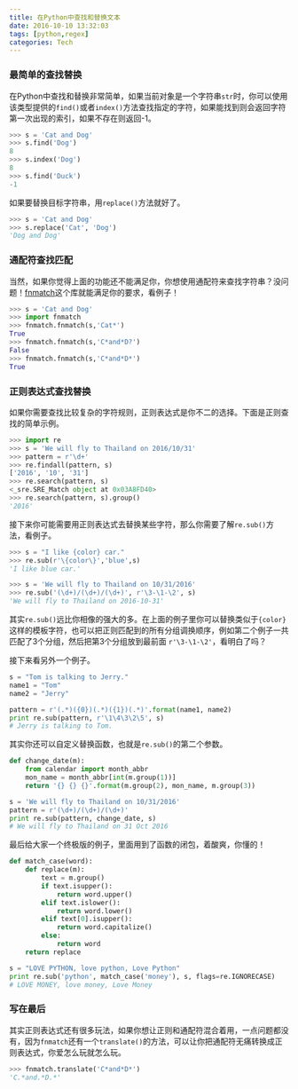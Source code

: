 ```yaml
---
title: 在Python中查找和替换文本
date: 2016-10-10 13:32:03
tags: [python,regex]
categories: Tech
---
```


### 最简单的查找替换

在Python中查找和替换非常简单，如果当前对象是一个字符串`str`时，你可以使用该类型提供的`find()`或者`index()`方法查找指定的字符，如果能找到则会返回字符第一次出现的索引，如果不存在则返回-1。

```python
>>> s = 'Cat and Dog'
>>> s.find('Dog')
8
>>> s.index('Dog')
8
>>> s.find('Duck')
-1
```

如果要替换目标字符串，用`replace()`方法就好了。

```python
>>> s = 'Cat and Dog'
>>> s.replace('Cat', 'Dog')
'Dog and Dog'
```

### 通配符查找匹配

当然，如果你觉得上面的功能还不能满足你，你想使用通配符来查找字符串？没问题！[fnmatch](https://docs.python.org/2/library/fnmatch.html)这个库就能满足你的要求，看例子！

```python
>>> s = 'Cat and Dog'
>>> import fnmatch
>>> fnmatch.fnmatch(s,'Cat*')
True
>>> fnmatch.fnmatch(s,'C*and*D?')
False
>>> fnmatch.fnmatch(s,'C*and*D*')
True
```

### 正则表达式查找替换

如果你需要查找比较复杂的字符规则，正则表达式是你不二的选择。下面是正则查找的简单示例。

```python
>>> import re
>>> s = 'We will fly to Thailand on 2016/10/31'
>>> pattern = r'\d+'
>>> re.findall(pattern, s)
['2016', '10', '31']
>>> re.search(pattern, s)
<_sre.SRE_Match object at 0x03A8FD40>
>>> re.search(pattern, s).group()
'2016'
```

接下来你可能需要用正则表达式去替换某些字符，那么你需要了解`re.sub()`方法，看例子。

```python
>>> s = "I like {color} car."
>>> re.sub(r'\{color\}','blue',s)
'I like blue car.'

>>> s = 'We will fly to Thailand on 10/31/2016'
>>> re.sub('(\d+)/(\d+)/(\d+)', r'\3-\1-\2', s)
'We will fly to Thailand on 2016-10-31'
```

其实`re.sub()`远比你相像的强大的多。在上面的例子里你可以替换类似于`{color}`这样的模板字符，也可以把正则匹配到的所有分组调换顺序，例如第二个例子一共匹配了3个分组，然后把第3个分组放到最前面 `r'\3-\1-\2'`，看明白了吗？

接下来看另外一个例子。

```python
s = "Tom is talking to Jerry."
name1 = "Tom"
name2 = "Jerry"

pattern = r'(.*)({0})(.*)({1})(.*)'.format(name1, name2)
print re.sub(pattern, r'\1\4\3\2\5', s)
# Jerry is talking to Tom.
```

其实你还可以自定义替换函数，也就是`re.sub()`的第二个参数。

```python
def change_date(m):
    from calendar import month_abbr
    mon_name = month_abbr[int(m.group(1))]
    return '{} {} {}'.format(m.group(2), mon_name, m.group(3))

s = 'We will fly to Thailand on 10/31/2016'
pattern = r'(\d+)/(\d+)/(\d+)'
print re.sub(pattern, change_date, s)
# We will fly to Thailand on 31 Oct 2016
```

最后给大家一个终极版的例子，里面用到了函数的闭包，着酸爽，你懂的！

```python
def match_case(word):
    def replace(m):
        text = m.group()
        if text.isupper():
            return word.upper()
        elif text.islower():
            return word.lower()
        elif text[0].isupper():
            return word.capitalize()
        else:
            return word
    return replace

s = "LOVE PYTHON, love python, Love Python"
print re.sub('python', match_case('money'), s, flags=re.IGNORECASE)
# LOVE MONEY, love money, Love Money
```

### 写在最后

其实正则表达式还有很多玩法，如果你想让正则和通配符混合着用，一点问题都没有，因为`fnmatch`还有一个`translate()`的方法，可以让你把通配符无痛转换成正则表达式，你爱怎么玩就怎么玩。

```python
>>> fnmatch.translate('C*and*D*')
'C.*and.*D.*'
```


